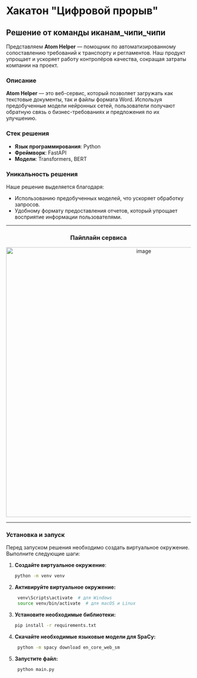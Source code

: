 # Хакатон "Цифровой прорыв"

## Решение от команды **иканам_чипи_чипи**

Представляем **Atom Helper** — помощник по автоматизированному сопоставлению требований к транспорту и регламентов. Наш продукт упрощает и ускоряет работу контролёров качества, сокращая затраты компании на проект.

### Описание

**Atom Helper** — это веб-сервис, который позволяет загружать как текстовые документы, так и файлы формата Word. Используя предобученные модели нейронных сетей, пользователи получают обратную связь о бизнес-требованиях и предложения по их улучшению.

### Стек решения

- **Язык программирования**: Python
- **Фреймворк**: FastAPI
- **Модели**: Transformers, BERT

### Уникальность решения

Наше решение выделяется благодаря:
- Использованию предобученных моделей, что ускоряет обработку запросов.
- Удобному формату предоставления отчетов, который упрощает восприятие информации пользователями.

---

<div align="center">
  <h3>Пайплайн сервиса</h3>
  <img width="735" alt="image" src="https://github.com/user-attachments/assets/ac41c28e-d809-4bd6-bcc6-2e775aafc7c9">
</div>

---

### Установка и запуск

Перед запуском решения необходимо создать виртуальное окружение. Выполните следующие шаги:

1. **Создайте виртуальное окружение**:
   ```bash
   python -m venv venv


2. **Активируйте виртуальное окружение:**   
   ```bash
    venv\Scripts\activate  # для Windows
    source venv/bin/activate  # для macOS и Linux

3. **Установите необходимые библиотеки:**
   ```bash
   pip install -r requirements.txt

4. **Скачайте необходимые языковые модели для SpaCy:**
   ```bash
    python -m spacy download en_core_web_sm

5. **Запустите файл:**
   ```bash
    python main.py 

